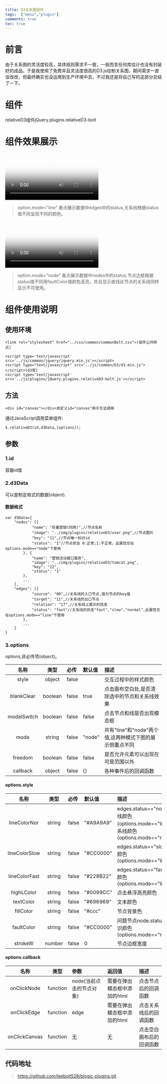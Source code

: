 ```yaml
---
title: D3关系图组件
tags:  ["menu","plugin"]
comments: true
toc: true
---
```

# 前言
由于关系图的灵活度较高，具体规则需求不一致，一般而言任何库估计也没有封装好的成品。于是我使用了免费并且灵活度很高的D3.js绘制关系图，期间需求一直该改改，但最终确实也没运用到生产环境中去，不过我还是将自己写的这部分总结了一下。
<!-- more -->
# 组件
relativeD3组件jQuery.plugins.relativeD3-bolt
# 组件效果展示
<video id="video" controls="controls"   preload="preload" poster="\img\public\head.jpg">
    <source id="mp4" src="\video\plugin\Video_relativeD3Line.mp4" type="video/mp4">
    <source id="webm" src="http://media.w3.org/2010/05/sintel/trailer.webm" type="video/webm">
    <source id="ogv" src="http://media.w3.org/2010/ 05/sintel/trailer.ogv" type="video/ogg">
</video>

>option.mode="line"
重点展示数据中edges中的status,关系线根据status值不同呈现不同的颜色。

<video id="video1" controls="controls"   preload="preload" poster="\img\public\head.jpg">
    <source id="mp4" src="\video\plugin\Video_relativeD3Node.mp4" type="video/mp4">
    <source id="webm" src="http://media.w3.org/2010/05/sintel/trailer.webm" type="video/webm">
    <source id="ogv" src="http://media.w3.org/2010/ 05/sintel/trailer.ogv" type="video/ogg">
</video>

>option.mode="node"
重点展示数据中nodes中的status,节点边框根据status值不同用faultColor值颜色高亮，并且显示直线此节点的关系线同样显示不可使用。

# 组件使用说明
## 使用环境

    <link rel="stylesheet" href="../css/common/commonBolt.css">(组件公共样式)

    <script type='text/javascript' src='../js/common/jquery/jquery.min.js'></script>
    <script type="text/javascript" src="../js/common/D3/d3.min.js"></script>(d3库)
    <script type='text/javascript' src='../js/plugins/jQuery.plugins.relativeD3-bolt.js'></script>

## 方法

    <div id="canvas"></div>自定义id="canvas"用于方法调用

通过JavaScript调用菜单组件:

    $.relativeD3(id,d3Data,[options]);

## 参数
### 1.id  
容器id值
### 2.d3Data     
可以是制定格式的数据(object).
#### 数据格式

    var d3Data={
        "nodes": [{
                "name": "存量营销(同网)",//节点名称
                "image": "../img/plugins/relativeD3/user.png",//节点图片
                "key": "11",//节点唯一标识id
                "status": "1"//节点状态 0:正常;1:不正常，此属性仅在options.mode=="node"下使用
            }, {
                "name": "营销活动接口服务",
                "image": "../img/plugins/relativeD3/tomcat.png",
                "key": "22",
                "status": "1"
            },
            ...
        ],
        "edges": [{
                "source": "00",//关系线的入口节点,值为节点的key值
                "target": "11",//关系线的出口节点
                "relation": "17",//关系线上展示的信息
                "status": "fast"//关系线的状态"fast","slow","normal",此属性仅在options.mode=="line"下使用
            },
            ...
        ]
    }

### 3.options
options,非必传项(object)。

| 名称          | 类型           | 必传 | 默认值  | 描述  |
| :-----------: |:-------------:| :----- |:-----  |:-----|
| style      | object        | false |   |交互过程中的样式颜色|
| blankClear     | boolean       | false |  true   |点击画布空白处,是否清除选中的节点和关系线效果|
| modalSwitch     | boolean       | false |  false   |点击节点和线是否出现模态框|
| mode     | string       | false |  "node"   |共有"line"和"node"两个值,这两种模式下图的展示侧重点不同|
| freedom     | boolean       | false |  false   |是否允许元素可以出现在可是范围以外|
| callback      | object        | false |   {}    |各种事件后的回调函数|

#### options.style

| 名称          | 类型           | 必传 | 默认值  | 描述  |
| :-----------: |:-------------:| :----- |:-----  |:-----|
| lineColorNor      | string        | false | "#A9A9A9"  |edges.status=="normal"的线颜色(options.mode=="line");关系线颜色(options.mode=="node")|
| lineColorSlow     | string      | false |  "#CC0000"   |edges.status=="slow"的线颜色(options.mode=="line")|
| lineColorFast     | string       | false |  "#228B22"   |edges.status=="fast"的线颜色(options.mode=="line")|
| highLColor     | string       | false |  "#0099CC"   |点击悬浮高亮颜色|
| textColor     | string       | false |  "#696969"   |文本颜色|
| fillColor     | string       | false |  "#ccc"   |节点背景色|
| faultColor      | string        | false | "#CC0000"  |问题节点node.status=1标识颜色(options.mode=="node")|
| strokeW      | number        | false |   0   |节点边框宽度|

#### options.callback

| 名称          | 类型           | 参数  | 返回值 | 描述  |
| :-----------: |:-------------:| :-----  | :-----  |:-----|
| onClickNode      | function       | node(当前点击的节点对象)    | 需要在弹出模态框中添加的html |点击节点后的回调函数|
| onClickEdge    | function       |  edge   | 需要在弹出模态框中添加的html |点击关系线后的回调函数|
| onClickCanvas    | function       |  无   | 无 |点击空白画布后的回调函数|

## 代码地址
>https://github.com/leebolt528/blogic-plugins.git